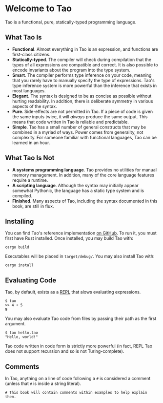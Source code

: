 # Welcome to Tao

Tao is a functional, pure, statically-typed programming language.

## What Tao Is

- **Functional**. Almost everything in Tao is an expression, and functions are first-class citizens.
- **Statically-typed**. The compiler will check during compilation that the types of all expressions are compatible and correct.
  It is also possible to encode invariants about the program into the type system.
- **Smart**. The compiler performs type inference on your code, meaning that you rarely have to manually specify the type of expressions.
  Tao's type inference system is more powerful than the inference that exists in most languages.
- **Elegant**. The syntax is designed to be as concise as possible without hurting readability.
  In addition, there is deliberate symmetry in various aspects of the syntax.
- **Pure**. Side-effects are not permitted in Tao. If a piece of code is given the same inputs twice, it will *always* produce the same output.
  This means that code written in Tao is reliable and predictable.
- **Simple**. Tao has a small number of general constructs that may be combined in a myriad of ways. Power comes from generality, not complexity.
  For someone familiar with functional languages, Tao can be learned in an hour.

## What Tao Is Not

- **A systems programming language**. Tao provides no utilities for manual memory management.
  In addition, many of the core language features require a runtime.
- **A scripting language**. Although the syntax may initially appear somewhat Pythonic, the language has a static type system and is compiled.
- **Finished**. Many aspects of Tao, including the syntax documented in this book, are still in flux.

## Installing

You can find Tao's reference implementation [on GitHub](https://www.github.com/zesterer/tao).
To run it, you must first have Rust installed.
Once installed, you may build Tao with:

```
cargo build
```

Executables will be placed in `target/debug/`. You may also install Tao with:

```
cargo install
```

## Evaluating Code

Tao, by default, exists as a [REPL](https://en.wikipedia.org/wiki/REPL) that alows evaluating expressions.

```
$ tao
>> 4 + 5
9
```

You may also evaluate Tao code from files by passing their path as the first argument.

```
$ tao hello.tao
"Hello, world!"
```

Tao code written in code form is strictly more powerful (in fact, REPL Tao does not support recursion and so is not Turing-complete).

## Comments

In Tao, anything on a line of code following a `#` is considered a comment (unless that `#` is inside a string literal).

```
# This book will contain comments within examples to help explain them.
```
